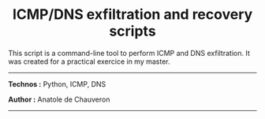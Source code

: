 <h1 align="center">ICMP/DNS exfiltration and recovery scripts</h1>

This script is a command-line tool to perform ICMP and DNS exfiltration. It was created for a practical exercice in my master.

____

**Technos :** Python, ICMP, DNS

**Author :** Anatole de Chauveron

___
